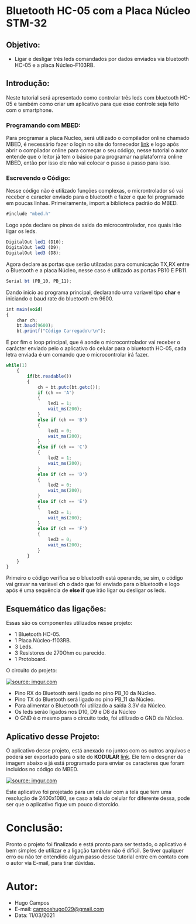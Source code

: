 # Bluetooth HC-05 com a Placa Núcleo STM-32

## Objetivo:

- Ligar e desligar três leds comandados por dados enviados via bluetooth HC-05 e a placa Núcleo-F103RB.

## Introdução:

Neste tutorial será apresentado como controlar três leds com bluetooth HC-05 e também como criar um aplicativo para que esse controle seja feito com o smartphone.

### Programando com MBED:

Para programar a placa Nucleo, será utilizado o compilador online chamado MBED, é necessário fazer o login no site do fornecedor [link](https://os.mbed.com/) e logo após abrir o compilador online para começar o seu código, nesse tutorial o autor entende que o leitor já tem o básico para programar na plataforma online MBED, então por isso ele não vai colocar o passo a passo para isso. 

### Escrevendo o Código:

Nesse código não é utilizado funções complexas, o microntrolador só vai receber o caracter enviado para o bluetooth e fazer o que foi programado em poucas linhas. Primeiramente, import a biblioteca padrão do MBED.

```javascript
#include "mbed.h"
```
Logo após declare os pinos de saida do microcontrolador, nos quais irão ligar os leds.

```javascript
DigitalOut led1 (D10);
DigitalOut led2 (D9);
DigitalOut led3 (D8);
``` 
Agora declare as portas que serão utilzadas para comunicação TX,RX entre o Bluetooth e a placa Núcleo, nesse caso é utilizado as portas PB10 E PB11.

```javascript
Serial bt (PB_10, PB_11); 
```
Dando inicio ao programa principal, declarando uma variavel tipo **char** e iniciando o baud rate do bluetooth em 9600.

```javascript
int main(void)
{
    char ch;
    bt.baud(9600);
    bt.printf("Código Carregado\r\n");
```
E por fim o loop principal, que é aonde o microcontrolador vai receber o carácter enviado pelo o aplicativo do celular para o bluetooth HC-05, cada letra enviada é um 
comando que o microcontrolar irá fazer.

```javascript
while(1)
    {
        if(bt.readable())
        {
            ch = bt.putc(bt.getc());
            if (ch == 'A')
            {
                led1 = 1;
                wait_ms(200);
            }
            else if (ch == 'B')
            {
                led1 = 0;
                wait_ms(200);
            }
            else if (ch == 'C')
            {
                led2 = 1;
                wait_ms(200);
            }
            else if (ch == 'D')
            {
                led2 = 0;
                wait_ms(200);
            }  
            else if (ch == 'E')
            {
                led3 = 1;
                wait_ms(200);
            }  
            else if (ch == 'F')
            {
                led3 = 0;
                wait_ms(200);
            }     
        }
    }
}
``` 
Primeiro o código verifica se o bluetooth está operando, se sim, o código vai gravar na variavel **ch** o dado que foi enviado para o bluetooth e logo após é
uma sequência de **else if** que irão ligar ou desligar os leds. 

## Esquemático das ligações:

Essas são os componentes utilizados nesse projeto:

- 1 Bluetooth HC-05.
- 1 Placa Núcleo-f103RB.
- 3 Leds.
- 3 Resistores de 270Ohm ou parecido.
- 1 Protoboard.

O circuito do projeto:

<a href="https://imgur.com/MN3owUH"><img src="https://imgur.com/MN3owUH.jpg" title="source: imgur.com" /></a>

- Pino RX do Bluetooth será ligado no pino PB_10 da Núcleo.
- Pino TX do Bluetooth será ligado no pino PB_11 da Núcleo.
- Para alimentar o Bluetooth foi utilizado a saída 3.3V da Núcleo.
- Os leds serão ligados nos D10, D9 e D8 da Núcleo 
- O GND é o mesmo para o circuito todo, foi utilizado o GND da Núcleo.

## Aplicativo desse Projeto:

O aplicativo desse projeto, está anexado no juntos com os outros arquivos e poderá ser exportado para o site do **KODULAR** [link](https://www.kodular.io/). 
Ele tem o desgner da imagem abaixo e já está programado para enviar os caracteres que foram incluidos no código do MBED.

<a href="https://imgur.com/7NILrWE"><img src="https://imgur.com/7NILrWE.jpg" title="source: imgur.com" /></a>

Este aplicativo foi projetado para um celular com a tela que tem uma resolução de 2400x1080, se caso a tela do celular for diferente dessa, pode ser que
o aplicativo fique um pouco distorcido. 

# Conclusão:

Pronto o projeto foi finalizado e está pronto para ser testado, o aplicativo é bem simples de utilizar e a ligação também não é dificil. Se tiver qualquer erro
ou não ter entendido algum passo desse tutorial entre em contato com o autor via E-mail, para tirar dúvidas.


# Autor:
- Hugo Campos
- E-mail: camposhugo029@gmail.com
- Data: 11/03/2021









